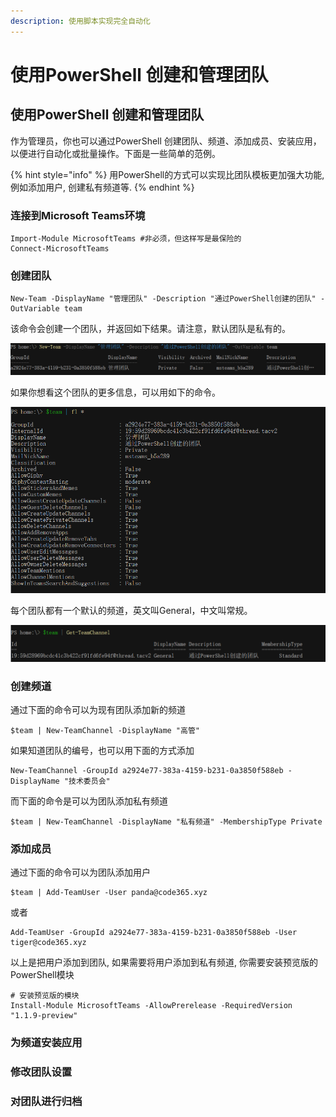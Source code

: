 ```yaml
---
description: 使用脚本实现完全自动化
---
```


# 使用PowerShell 创建和管理团队

## 使用PowerShell 创建和管理团队

作为管理员，你也可以通过PowerShell 创建团队、频道、添加成员、安装应用，以便进行自动化或批量操作。下面是一些简单的范例。

{% hint style="info" %}
用PowerShell的方式可以实现比团队模板更加强大功能, 例如添加用户, 创建私有频道等.
{% endhint %}

### 连接到Microsoft Teams环境

```text
Import-Module MicrosoftTeams #非必须，但这样写是最保险的
Connect-MicrosoftTeams
```

### 创建团队

```text
New-Team -DisplayName "管理团队" -Description "通过PowerShell创建的团队" -OutVariable team
```

该命令会创建一个团队，并返回如下结果。请注意，默认团队是私有的。

![](../.gitbook/assets/tu-pian-%20%28289%29.png)

如果你想看这个团队的更多信息，可以用如下的命令。

![](../.gitbook/assets/tu-pian-%20%28287%29.png)

每个团队都有一个默认的频道，英文叫General，中文叫常规。

![](../.gitbook/assets/tu-pian-%20%28290%29.png)

### 创建频道

通过下面的命令可以为现有团队添加新的频道

```text
$team | New-TeamChannel -DisplayName "高管"
```

如果知道团队的编号，也可以用下面的方式添加

```text
New-TeamChannel -GroupId a2924e77-383a-4159-b231-0a3850f588eb -DisplayName "技术委员会"
```

而下面的命令是可以为团队添加私有频道

```text
$team | New-TeamChannel -DisplayName "私有频道" -MembershipType Private
```

### 添加成员

通过下面的命令可以为团队添加用户

```text
$team | Add-TeamUser -User panda@code365.xyz
```

或者

```text
Add-TeamUser -GroupId a2924e77-383a-4159-b231-0a3850f588eb -User tiger@code365.xyz
```

以上是把用户添加到团队, 如果需要将用户添加到私有频道, 你需要安装预览版的PowerShell模块

```text
# 安装预览版的模块
Install-Module MicrosoftTeams -AllowPrerelease -RequiredVersion "1.1.9-preview"
```

### 为频道安装应用

### 修改团队设置

### 对团队进行归档



